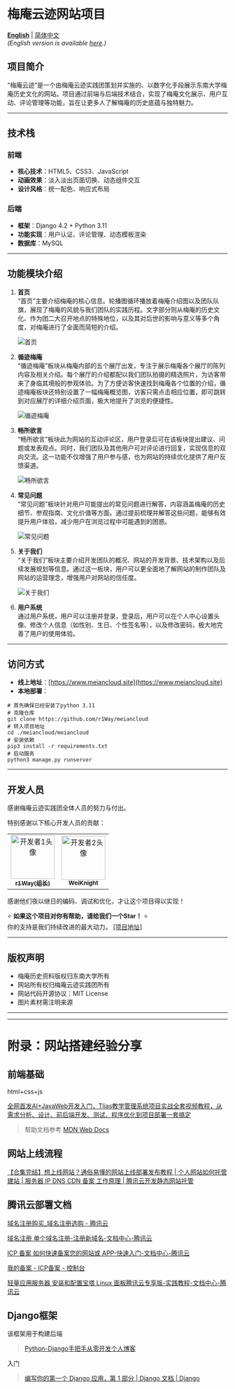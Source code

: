 # 梅庵云迹网站项目
[**English**](README.md) | [简体中文](#)  
*(English version is available [here](README.md).)*

## 项目简介
“梅庵云迹”是一个由梅庵云迹实践团策划并实施的、以数字化手段展示东南大学梅庵历史文化的网站。项目通过前端与后端技术结合，实现了梅庵文化展示、用户互动、评论管理等功能，旨在让更多人了解梅庵的历史底蕴与独特魅力。

---

## 技术栈
### 前端
- **核心技术**：HTML5、CSS3、JavaScript
- **动画效果**：淡入淡出页面切换、动态组件交互
- **设计风格**：统一配色、响应式布局

### 后端
- **框架**：Django 4.2 + Python 3.11
- **功能实现**：用户认证、评论管理、动态模板渲染
- **数据库**：MySQL

---

## 功能模块介绍
1. **首页**  
   “首页”主要介绍梅庵的核心信息。轮播图循环播放着梅庵介绍图以及团队队旗，展现了梅庵的风貌与我们团队的实践历程。文字部分则从梅庵的历史文化、作为团二大召开地点的特殊地位，以及其对后世的影响与意义等多个角度，对梅庵进行了全面而简短的介绍。

   ![首页](figs/main.png)

2. **循迹梅庵**  
   “循迹梅庵”板块从梅庵内部的五个展厅出发，专注于展示梅庵各个展厅的陈列内容及相关介绍。每个展厅的介绍都配以我们团队拍摄的精选照片，为访客带来了身临其境般的参观体验。为了方便访客快速找到梅庵各个位置的介绍，循迹梅庵板块还特别设置了一幅梅庵概览图，访客只需点击相应位置，即可跳转到对应展厅的详细介绍页面，极大地提升了浏览的便捷性。

   ![循迹梅庵](figs/xjma.png)

3. **畅所欲言**  
   “畅所欲言”板块此为网站的互动评论区，用户登录后可在该板块提出建议、问题或发表观点。同时，我们团队及其他用户可对评论进行回复，实现信息的双向交流。这一功能不仅增强了用户参与感，也为网站的持续优化提供了用户反馈渠道。

   ![畅所欲言](figs/csyy.png)

4. **常见问题**  
    “常见问题”板块针对用户可能提出的常见问题进行解答，内容涵盖梅庵的历史细节、参观指南、文化价值等方面。通过提前梳理并解答这些问题，能够有效提升用户体验，减少用户在浏览过程中可能遇到的困惑。 

    ![常见问题](figs/cjwt.png) 

5. **关于我们**  
   “关于我们”板块主要介绍开发团队的概况、网站的开发背景、技术架构以及后续发展规划等信息。通过这一板块，用户可以更全面地了解网站的制作团队及网站的运营理念，增强用户对网站的信任度。

   ![关于我们](figs/about.png)

6. **用户系统**  
   通过用户系统，用户可以注册并登录，登录后，用户可以在个人中心设置头像、修改个人信息（如性别、生日、个性签名等），以及修改密码，极大地完善了用户的使用体验。

---

## 访问方式
- **线上地址**：[https://www.meiancloud.site](https://www.meiancloud.site)  
- **本地部署**：
```shell
# 首先确保已经安装了python 3.11
# 克隆仓库
git clone https://github.com/r1Way/meiancloud
# 转入项目地址
cd ./meiancloud/meiancloud
# 安装依赖
pip3 install -r requirements.txt
# 启动服务
python3 manage.py runserver
```  
---
## 开发人员
感谢梅庵云迹实践团全体人员的努力与付出。

特别感谢以下核心开发人员的贡献：

<table>
  <tr>
    <td align="center">
      <a href="https://github.com/r1Way">
        <img src="https://avatars.githubusercontent.com/r1Way" width="100px;" alt="开发者1头像"/>
        <br />
        <sub><b>r1Way(组长)</b></sub>
      </a>
    </td>
    <td align="center">
      <a href="https://github.com/WeiKnight0">
        <img src="https://avatars.githubusercontent.com/weiknight0" width="100px;" alt="开发者2头像"/>
        <br />
        <sub><b>WeiKnight</b></sub>
      </a>
    </td>
  </tr>
</table>

感谢他们夜以继日的编码、调试和优化，才让这个项目得以实现！

⭐ **如果这个项目对你有帮助，请给我们一个Star！** ⭐  
你的支持是我们持续改进的最大动力。 [[项目地址]](https://github.com/r1Way/meiancloud)


---

## 版权声明
- 梅庵历史资料版权归东南大学所有
- 网站所有权归梅庵云迹实践团所有
- 网站代码开源协议：MIT License
- 图片素材需注明来源

---
---
# 附录：网站搭建经验分享 
<!-- 
# 梅庵云迹网站

[网站链接www.meiancloud.site](https://meiancloud.site/)

## 项目地址

[r1Way/meian_web: meiancloud](https://github.com/r1Way/meian_web) -->

## 前端基础

html+css+js

[全网首发AI+JavaWeb开发入门，Tlias教学管理系统项目实战全套视频教程，从需求分析、设计、前后端开发、测试、程序优化到项目部署一套搞定](https://www.bilibili.com/video/BV1yGydYEE3H?vd_source=ec4e4974e1b56ed330afdb6c6ead1501)

> 帮助文档参考 [MDN Web Docs](https://developer.mozilla.org/zh-CN/) 

## 网站上线流程

[【合集完结】想上线网站？通俗易懂的网站上线部署发布教程 | 个人网站如何托管建站 | 服务器 IP DNS CDN 备案 工作原理 | 腾讯云开发静态网站托管](https://www.bilibili.com/video/BV18a4y1Y7e9?p=6&vd_source=ec4e4974e1b56ed330afdb6c6ead1501)

## 腾讯云部署文档

[域名注册购买_域名注册选购 - 腾讯云](https://buy.cloud.tencent.com/domain)

[域名注册 单个域名注册-注册新域名-文档中心-腾讯云](https://cloud.tencent.com/document/product/242/9595)

[ICP 备案 如何快速备案您的网站或 APP-快速入门-文档中心-腾讯云](https://cloud.tencent.com/document/product/243/39038)

[我的备案 - ICP备案 - 控制台](https://console.cloud.tencent.com/beian/manage/material)

[轻量应用服务器 安装和配置宝塔 Linux 面板腾讯云专享版-实践教程-文档中心-腾讯云](https://cloud.tencent.com/document/product/1207/54078)

## Django框架

该框架用于构建后端

>  [Python-Django手把手从零开发个人博客](https://www.bilibili.com/video/BV1iU4y1A7MH?vd_source=ec4e4974e1b56ed330afdb6c6ead1501)

入门

>  [编写你的第一个 Django 应用，第 1 部分 | Django 文档 | Django](https://docs.djangoproject.com/zh-hans/5.1/intro/tutorial01/)
